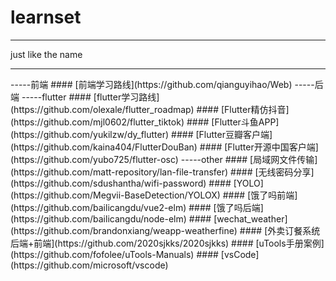 # learnset
<hr>
just like the name
<hr>
-----前端
#### [前端学习路线](https://github.com/qianguyihao/Web)
-----后端
-----flutter
#### [flutter学习路线](https://github.com/olexale/flutter_roadmap)
#### [Flutter精仿抖音](https://github.com/mjl0602/flutter_tiktok)
#### [Flutter斗鱼APP](https://github.com/yukilzw/dy_flutter)
#### [Flutter豆瓣客户端](https://github.com/kaina404/FlutterDouBan)
#### [Flutter开源中国客户端](https://github.com/yubo725/flutter-osc)  
-----other
#### [局域网文件传输](https://github.com/matt-repository/lan-file-transfer)
#### [无线密码分享](https://github.com/sdushantha/wifi-password)
#### [YOLO](https://github.com/Megvii-BaseDetection/YOLOX)
#### [饿了吗前端](https://github.com/bailicangdu/vue2-elm)
#### [饿了吗后端](https://github.com/bailicangdu/node-elm)
#### [wechat_weather](https://github.com/brandonxiang/weapp-weatherfine)
#### [外卖订餐系统后端+前端](https://github.com/2020sjkks/2020sjkks)
#### [uTools手册案例](https://github.com/fofolee/uTools-Manuals)
#### [vsCode](https://github.com/microsoft/vscode)
